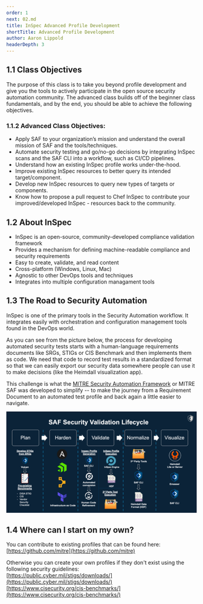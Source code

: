 ```yaml
---
order: 1
next: 02.md
title: InSpec Advanced Profile Development
shortTitle: Advanced Profile Development
author: Aaron Lippold
headerDepth: 3
---
```


## 1.1 Class Objectives

The purpose of this class is to take you beyond profile development and give you the tools to actively participate in the open source security automation community. The advanced class builds off of the beginner class fundamentals, and by the end, you should be able to achieve the following objectives.

### 1.1.2 Advanced Class Objectives:

- Apply SAF to your organization’s mission and understand the overall mission of SAF and the tools/techniques.
- Automate security testing and go/no-go decisions by integrating InSpec scans and the SAF CLI into a workflow, such as CI/CD pipelines.
- Understand how an existing InSpec profile works under-the-hood.
- Improve existing InSpec resources to better query its intended target/component.
- Develop new InSpec resources to query new types of targets or components.
- Know how to propose a pull request to Chef InSpec to contribute your improved/developed InSpec    - resources back to the community.

## 1.2 About InSpec

- InSpec is an open-source, community-developed  compliance validation framework
- Provides a mechanism for defining machine-readable compliance and security requirements
- Easy to create, validate, and read content
- Cross-platform (Windows, Linux, Mac)
- Agnostic to other DevOps tools and techniques
- Integrates into multiple configuration managament tools

## 1.3 The Road to Security Automation

InSpec is one of the primary tools in the Security Automation workflow. It integrates easily with orchestration and configuration management tools found in the DevOps world.

As you can see from the picture below, the process for developing automated security tests starts with a human-language requirements documents like SRGs, STIGs or CIS Benchmark and then implements them as code. We need that code to record test results in a standardized format so that we can easily export our security data somewhere people can use it to make decisions (like the Heimdall visualization app).

This challenge is what the [MITRE Security Automation Framework](https://saf.mitre.org) or MITRE SAF was developed to simplify -- to make the journey from a Requirement Document to an automated test profile and back again a little easier to navigate.

![The SAF Lifecycle](../../assets/img/saf-lifecycle.png)

<!-- ## About Security Automation

Orchestration, Configuration Management, Validation to Deployment
InSpec operates with most orchestration and CM tools found in the DevOps pipeline implementations

![Alt text](../../assets/img/InSpec_Orchestration.png) -->

## 1.4 Where can I start on my own?

You can contribute to existing profiles that can be found here:  
[https://github.com/mitre](https://github.com/mitre)  

Otherwise you can create your own profiles if they don't exist using the following security guidelines:  
[https://public.cyber.mil/stigs/downloads/](https://public.cyber.mil/stigs/downloads/)  
[https://www.cisecurity.org/cis-benchmarks/](https://www.cisecurity.org/cis-benchmarks/)  
